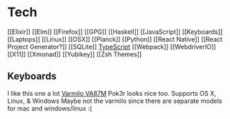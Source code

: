# Tech
[[Elixir]]
[[Elm]]
[[Firefox]]
[[GPG]]
[[Haskell]]
[[JavaScript]]
[[Keyboards]]
[[Laptops]]
[[Linux]]
[[OSX]]
[[Planck]]
[[Python]]
[[React Native]]
[[React Project Generator?]]
[[SQLite]]
[TypeScript](TypeScript)
[[Webpack]]
[[WebdriverIO]]
[[X11]]
[[Xmonad]]
[[Yubikey]]
[[Zsh Themes]]

## Keyboards
I like this one a lot [Varmilo VA87M]( https://shopkey.doyustudio.com/7l1wlsw-bb )
Pok3r looks nice too. Supports OS X, Linux, & Windows
Maybe not the varmilo since there are separate models for mac and windows/linux :(
